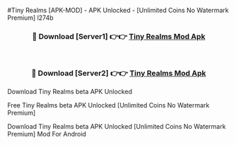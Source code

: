 #Tiny Realms [APK-MOD] - APK Unlocked - [Unlimited Coins No Watermark Premium] l274b



<div align="center">

<h3>🔴 Download [Server1] 👉👉 <a href="https://momento.my/?title=Tiny_Realms">Tiny Realms Mod Apk</a></h3><br>

<h3>🔴 Download [Server2] 👉👉 <a href="https://momento.my/?title=Tiny_Realms">Tiny Realms Mod Apk</a></h3>
</div>



Download Tiny Realms beta APK Unlocked

Free Tiny Realms beta APK Unlocked [Unlimited Coins No Watermark Premium]

Download Tiny Realms beta APK Unlocked [Unlimited Coins No Watermark Premium] Mod For Android
